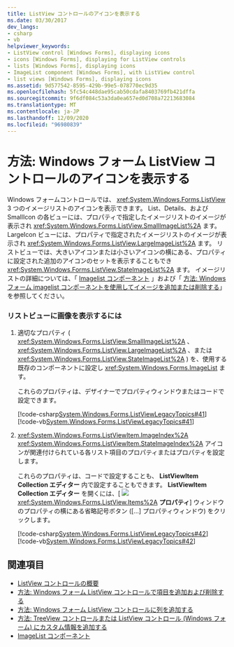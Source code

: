 ```yaml
---
title: ListView コントロールのアイコンを表示する
ms.date: 03/30/2017
dev_langs:
- csharp
- vb
helpviewer_keywords:
- ListView control [Windows Forms], displaying icons
- icons [Windows Forms], displaying for ListView controls
- lists [Windows Forms], displaying icons
- ImageList component [Windows Forms], with ListView control
- list views [Windows Forms], displaying icons
ms.assetid: 9d577542-8595-429b-99e5-078770ec9d35
ms.openlocfilehash: 5fc54c448dae95cab50cdafa8403769fb421dffa
ms.sourcegitcommit: 9f6df084c53a3da0ea657ed0d708a72213683084
ms.translationtype: MT
ms.contentlocale: ja-JP
ms.lasthandoff: 12/09/2020
ms.locfileid: "96980839"
---
```

# <a name="how-to-display-icons-for-the-windows-forms-listview-control"></a>方法: Windows フォーム ListView コントロールのアイコンを表示する
Windows フォームコントロールでは、 <xref:System.Windows.Forms.ListView> 3 つのイメージリストのアイコンを表示できます。 List、Details、および SmallIcon の各ビューには、プロパティで指定したイメージリストのイメージが表示され <xref:System.Windows.Forms.ListView.SmallImageList%2A> ます。 LargeIcon ビューには、プロパティで指定されたイメージリストのイメージが表示され <xref:System.Windows.Forms.ListView.LargeImageList%2A> ます。 リストビューでは、大きいアイコンまたは小さいアイコンの横にある、プロパティに設定された追加のアイコンのセットを表示することもでき <xref:System.Windows.Forms.ListView.StateImageList%2A> ます。 イメージリストの詳細については、「 [Imagelist コンポーネント](imagelist-component-windows-forms.md) 」および「 [方法: Windows フォーム imagelist コンポーネントを使用してイメージを追加または削除する](how-to-add-or-remove-images-with-the-windows-forms-imagelist-component.md)」を参照してください。  
  
### <a name="to-display-images-in-a-list-view"></a>リストビューに画像を表示するには  
  
1. 適切なプロパティ ( <xref:System.Windows.Forms.ListView.SmallImageList%2A> 、 <xref:System.Windows.Forms.ListView.LargeImageList%2A> 、または <xref:System.Windows.Forms.ListView.StateImageList%2A> ) を、使用する既存のコンポーネントに設定し <xref:System.Windows.Forms.ImageList> ます。  
  
     これらのプロパティは、デザイナーでプロパティウィンドウまたはコードで設定できます。  
  
     [!code-csharp[System.Windows.Forms.ListViewLegacyTopics#41](~/samples/snippets/csharp/VS_Snippets_Winforms/System.Windows.Forms.ListViewLegacyTopics/CS/Class1.cs#41)]
     [!code-vb[System.Windows.Forms.ListViewLegacyTopics#41](~/samples/snippets/visualbasic/VS_Snippets_Winforms/System.Windows.Forms.ListViewLegacyTopics/VB/Class1.vb#41)]  
  
2. <xref:System.Windows.Forms.ListViewItem.ImageIndex%2A> <xref:System.Windows.Forms.ListViewItem.StateImageIndex%2A> アイコンが関連付けられている各リスト項目のプロパティまたはプロパティを設定します。  
  
     これらのプロパティは、コードで設定することも、 **ListViewItem Collection エディター** 内で設定することもできます。 **ListViewItem Collection エディター** を開くには、[ ![ ](./media/visual-studio-ellipsis-button.png) <xref:System.Windows.Forms.ListView.Items%2A> **プロパティ**] ウィンドウのプロパティの横にある省略記号ボタン ([...] プロパティウィンドウ) をクリックします。  
  
     [!code-csharp[System.Windows.Forms.ListViewLegacyTopics#42](~/samples/snippets/csharp/VS_Snippets_Winforms/System.Windows.Forms.ListViewLegacyTopics/CS/Class1.cs#42)]
     [!code-vb[System.Windows.Forms.ListViewLegacyTopics#42](~/samples/snippets/visualbasic/VS_Snippets_Winforms/System.Windows.Forms.ListViewLegacyTopics/VB/Class1.vb#42)]  
  
## <a name="see-also"></a>関連項目

- [ListView コントロールの概要](listview-control-overview-windows-forms.md)
- [方法: Windows フォーム ListView コントロールで項目を追加および削除する](how-to-add-and-remove-items-with-the-windows-forms-listview-control.md)
- [方法: Windows フォーム ListView コントロールに列を追加する](how-to-add-columns-to-the-windows-forms-listview-control.md)
- [方法: TreeView コントロールまたは ListView コントロール (Windows フォーム) にカスタム情報を追加する](add-custom-information-to-a-treeview-or-listview-control-wf.md)
- [ImageList コンポーネント](imagelist-component-windows-forms.md)
